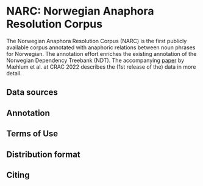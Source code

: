 # NARC: Norwegian Anaphora Resolution Corpus

The Norwegian Anaphora Resolution Corpus (NARC) is the first publicly available corpus annotated with anaphoric relations between noun phrases for Norwegian.
The annotation effort enriches the existing annotation of the Norwegian Dependency Treebank (NDT).
The accompanying [paper](NARC_CRAC.pdf) by Mæhlum et al. at CRAC 2022 describes the (1st release of the) data in more detail.

## Data sources

## Annotation

## Terms of Use

## Distribution format

## Citing
